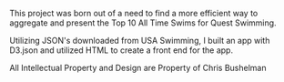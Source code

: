 This project was born out of a need to find a more efficient way to aggregate and present the Top 10 All Time Swims for Quest Swimming.

Utilizing JSON's downloaded from USA Swimming, I built an app with D3.json and utilized HTML to create a front end for the app.

All Intellectual Property and Design are Property of Chris Bushelman
